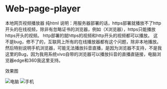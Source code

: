 # Web-page-player
本地网页视频播放器 纯html
说明：用服务器部署的话，https部署就播放不了http开头的在线视频，除非有忽略证书的浏览器，例如（X浏览器），https只能播放https开头的视频。
http部署的就https的视频和http开头的视频都可以播放。
这不是bug，修不了的，互联网上所有的在线播放器都有这个问题，除非本地播放。
然后特别说明手机浏览器，可能无法播放抖音直播，是因为浏览器不支持，不是我这里的Bug，因为我用系统vivo自带的浏览器可以播放抖音的直播直链接，电脑浏览器edge和360我这里支持。



效果图




![电脑](https://github.com/user-attachments/assets/d4611747-876e-4640-b9ff-ae9317390a7d)
![手机](https://github.com/user-attachments/assets/2b81bb5e-10bf-400e-9e2c-17e43ec07a47)


